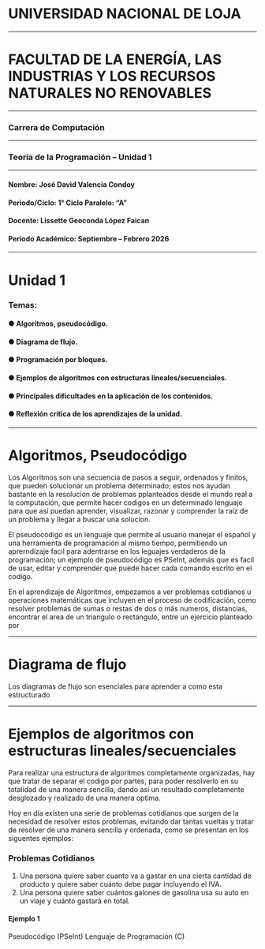 # UNIVERSIDAD NACIONAL DE LOJA
----
# FACULTAD DE LA ENERGÍA, LAS INDUSTRIAS Y LOS RECURSOS NATURALES NO RENOVABLES
----
### Carrera de Computación
----
### Teoría de la Programación – Unidad 1
----

#### Nombre:  José David Valencia Condoy
#### Periodo/Ciclo: 1° Ciclo                        Paralelo: “A”
#### Docente: Lissette Geoconda López Faican
#### Periodo Académico: Septiembre – Febrero 2026

----

# Unidad 1

### Temas:
#### ● Algoritmos, pseudocódigo.
#### ● Diagrama de flujo.
#### ● Programación por bloques.
#### ● Ejemplos de algoritmos con estructuras lineales/secuenciales.
#### ● Principales dificultades en la aplicación de los contenidos.
#### ● Reflexión crítica de los aprendizajes de la unidad.

----

# Algoritmos, Pseudocódigo

Los Algoritmos son una secuencia de pasos a seguir, ordenados y finitos, que pueden solucionar un problema determinado; estos nos ayudan bastante en la resolucion de problemas pplanteados desde el mundo real a la computación, que permite hacer codigos en un determinado lenguaje para que así puedan aprender, visualizar, razonar y comprender la raíz de un problema y llegar a buscar una solucion.

El pseudocódigo es un lenguaje que permite al usuario manejar el español y una herramienta de programación al mismo tiempo, permitiendo un aprerndizaje facil para adentrarse en los leguajes verdaderos de la programación; un ejemplo de pseudocódigo es PSeInt, además que es facil de usar, editar y comprender que puede hacer cada comando escrito en el codigo.

En el aprendizaje de Algoritmos, empezamos a ver problemas cotidianos u operaciones matemáticas que incluyen en el proceso de codificación, como resolver problemas de sumas o restas de dos o más numeros, distancias, encontrar el area de un triangulo o rectangulo, entre un ejercicio planteado por 

----

# Diagrama de flujo

Los diagramas de flujo son esenciales para aprender a como esta estructurado 


----

# Ejemplos de algoritmos con estructuras lineales/secuenciales

Para realizar una estructura de algoritmos completamente organizadas, hay que tratar de separar el codigo por partes, para poder resolverlo en su totalidad de una manera sencilla, dando así un resultado completamente desglozado y realizado de una manera optima.

Hoy en día existen una serie de problemas cotidianos que surgen de la necesidad de resolver estos problemas, evitando dar tantas vueltas y tratar de resolver de una manera sencilla y ordenada, como se presentan en los siguentes ejemplos:

### Problemas Cotidianos

1. Una persona quiere saber cuanto va a gastar en una cierta cantidad de producto y quiere saber cuánto debe pagar incluyendo el IVA.
2. Una persona quiere saber cuántos galones de gasolina usa su auto en un viaje y cuánto gastará en total.

#### Ejemplo 1

Pseudocódigo (PSeInt)
Lenguaje de Programación (C)







































